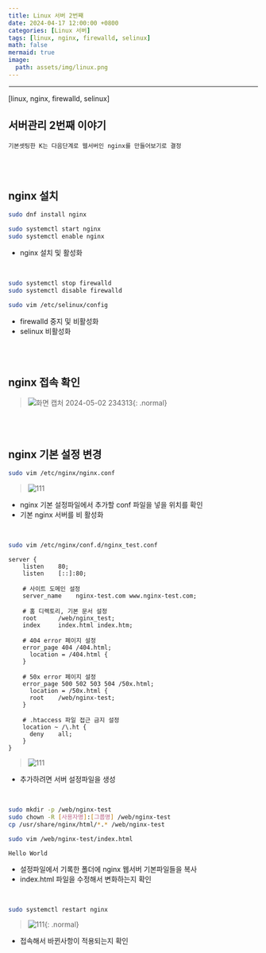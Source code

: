 ```yaml
---
title: Linux 서버 2번째
date: 2024-04-17 12:00:00 +0800
categories: [Linux 서버]
tags: [linux, nginx, firewalld, selinux]
math: false
mermaid: true
image:
  path: assets/img/linux.png
---
```


<hr style="border:1px solid white">
[linux, nginx, firewalld, selinux]

## 서버관리 2번째 이야기
```
기본셋팅한 K는 다음단계로 웹서버인 nginx를 만들어보기로 결정
```

<br/><br/>

## nginx 설치
```bash
sudo dnf install nginx

sudo systemctl start nginx
sudo systemctl enable nginx
```
- nginx 설치 및 활성화 

<br/>

```bash
sudo systemctl stop firewalld
sudo systemctl disable firewalld

sudo vim /etc/selinux/config
```
- firewalld 중지 및 비활성화
- selinux 비활성화

<br/><br/>

## nginx 접속 확인
> ![화면 캡처 2024-05-02 234313](https://github.com/alphathx13/alphathx13.github.io/assets/163115993/4ae839af-d119-4cd7-b1ae-293a5c42e553){: .normal}

<br/><br/>

## nginx 기본 설정 변경
```bash
sudo vim /etc/nginx/nginx.conf
```
> ![111](https://github.com/alphathx13/alphathx13.github.io/assets/163115993/5e810cb5-1cdb-4e5f-8600-306f5595f3e0)
- nginx 기본 설정파일에서 추가할 conf 파일을 넣을 위치를 확인
- 기본 nginx 서버를 비 활성화

<br/>

```bash
sudo vim /etc/nginx/conf.d/nginx_test.conf
```
```vim
server {
    listen    80;
    listen    [::]:80;

    # 사이트 도메인 설정
    server_name    nginx-test.com www.nginx-test.com;

    # 홈 디렉토리, 기본 문서 설정
    root      /web/nginx_test;
    index     index.html index.htm;

    # 404 error 페이지 설정
    error_page 404 /404.html;
      location = /404.html {
    }

    # 50x error 페이지 설정
    error_page 500 502 503 504 /50x.html;
      location = /50x.html {
      root    /web/nginx-test;
    }

    # .htaccess 파일 접근 금지 설정
    location ~ /\.ht {
      deny    all;
    }
}
```
> ![111](https://github.com/alphathx13/alphathx13.github.io/assets/163115993/217d6f1e-561f-4492-938c-2eb82652b270)
- 추가하려면 서버 설정파일을 생성

<br/>

```bash
sudo mkdir -p /web/nginx-test
sudo chown -R [사용자명]:[그룹명] /web/nginx-test
cp /usr/share/nginx/html/*.* /web/nginx-test

sudo vim /web/nginx-test/index.html
```
```vim
Hello World
```
- 설정파일에서 기록한 폴더에 nginx 웹서버 기본파일들을 복사
- index.html 파일을 수정해서 변화하는지 확인

<br/>

```bash
sudo systemctl restart nginx
```
> ![111](https://github.com/alphathx13/alphathx13.github.io/assets/163115993/bfb6a3ab-aa69-4663-bb46-0c84c01360af){: .normal}
- 접속해서 바뀐사항이 적용되는지 확인